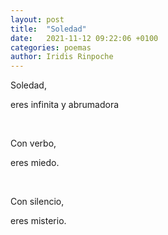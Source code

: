 ```yaml
---
layout: post
title:  "Soledad"
date:   2021-11-12 09:22:06 +0100
categories: poemas
author: Iridis Rinpoche
---
```



Soledad,

eres infinita y abrumadora

<br>

Con verbo,

eres miedo.

<br>

Con silencio,

eres misterio.